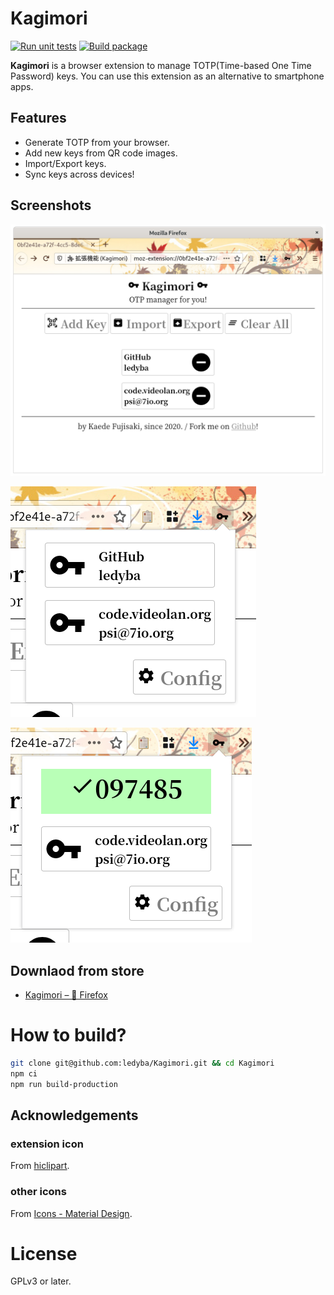 # Kagimori

[![Run unit tests](https://github.com/ledyba/Kagimori/actions/workflows/run-unit-tests.yml/badge.svg)](https://github.com/ledyba/Kagimori/actions/workflows/run-unit-tests.yml) [![Build package](https://github.com/ledyba/Kagimori/workflows/Build%20package/badge.svg)](https://github.com/ledyba/Kagimori/actions?query=workflow%3A%22Build+package%22)

**Kagimori** is a browser extension to manage TOTP(Time-based One Time Password) keys. You can use this extension as an alternative to smartphone apps.

## Features

 - Generate TOTP from your browser.
 - Add new keys from QR code images.
 - Import/Export keys.
 - Sync keys across devices!

## Screenshots

![.github/img1.png](.github/img1.png)

![.github/img2.png](.github/img2.png)

![.github/img3.png](.github/img3.png)

## Downlaod from store

 - [Kagimori – 🦊 Firefox](https://addons.mozilla.org/ja/firefox/addon/kagimori/)

# How to build?

```bash
git clone git@github.com:ledyba/Kagimori.git && cd Kagimori
npm ci
npm run build-production
```

## Acknowledgements

### extension icon

From [hiclipart](https://www.hiclipart.com/free-transparent-background-png-clipart-ddehg).

### other icons

From [Icons - Material Design](https://material.io/resources/icons/).

# License

GPLv3 or later.
